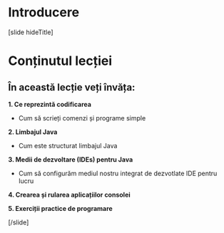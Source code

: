 
# Introducere
[slide hideTitle]

# Conținutul lecției

## În această lecție veți învăța:

**1. Ce reprezintă codificarea**

- Cum să scrieți comenzi și programe simple 

**2.  Limbajul Java**

- Cum este structurat limbajul Java

**3. Medii de dezvoltare (IDEs) pentru Java**

- Cum să configurăm mediul nostru integrat de dezvotlate IDE pentru lucru

**4. Crearea și rularea aplicațiilor consolei**


**5. Exerciții practice de programare**




[/slide]
